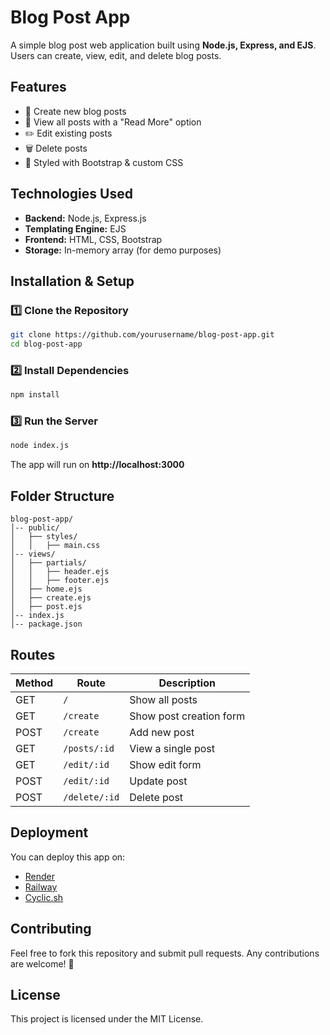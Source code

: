 # Blog Post App

A simple blog post web application built using **Node.js, Express, and EJS**. Users can create, view, edit, and delete blog posts.

## Features
- 📝 Create new blog posts
- 📖 View all posts with a "Read More" option
- ✏️ Edit existing posts
- 🗑️ Delete posts
- 🎨 Styled with Bootstrap & custom CSS

## Technologies Used
- **Backend:** Node.js, Express.js
- **Templating Engine:** EJS
- **Frontend:** HTML, CSS, Bootstrap
- **Storage:** In-memory array (for demo purposes)

## Installation & Setup

### 1️⃣ Clone the Repository
```bash
git clone https://github.com/yourusername/blog-post-app.git
cd blog-post-app
```

### 2️⃣ Install Dependencies
```bash
npm install
```

### 3️⃣ Run the Server
```bash
node index.js
```
The app will run on **http://localhost:3000**

## Folder Structure
```
blog-post-app/
│-- public/
│   ├── styles/
│   │   ├── main.css
│-- views/
│   ├── partials/
│   │   ├── header.ejs
│   │   ├── footer.ejs
│   ├── home.ejs
│   ├── create.ejs
│   ├── post.ejs
│-- index.js
│-- package.json
```

## Routes
| Method | Route          | Description |
|--------|--------------|-------------|
| GET    | `/`          | Show all posts |
| GET    | `/create`    | Show post creation form |
| POST   | `/create`    | Add new post |
| GET    | `/posts/:id` | View a single post |
| GET    | `/edit/:id`  | Show edit form |
| POST   | `/edit/:id`  | Update post |
| POST   | `/delete/:id` | Delete post |

## Deployment
You can deploy this app on:
- [Render](https://render.com/)
- [Railway](https://railway.app/)
- [Cyclic.sh](https://www.cyclic.sh/)

## Contributing
Feel free to fork this repository and submit pull requests. Any contributions are welcome! 🚀

## License
This project is licensed under the MIT License.


